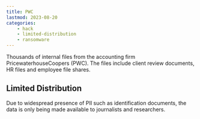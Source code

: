 ```yaml
---
title: PWC
lastmod: 2023-08-20
categories:
    - hack
    - limited-distribution
    - ransomware
---
```


Thousands of internal files from the accounting firm PricewaterhouseCoopers (PWC). The files include client review documents, HR files and employee file shares.

## Limited Distribution
Due to widespread presence of PII such as identification documents, the data is only being made available to journalists and researchers.